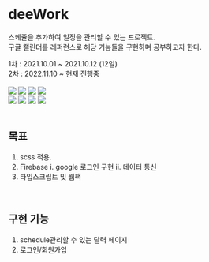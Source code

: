 <br>

<h1>deeWork</h1>

스케쥴을 추가하여 일정을 관리할 수 있는 프로젝트.<br>
구글 캘린더를 레퍼런스로 해당 기능들을 구현하며 공부하고자 한다.
<br>

<div>1차 : 2021.10.01 ~ 2021.10.12 (12일)</div>
<div>2차 : 2022.11.10 ~  현재 진행중</div>

<br>

<div> 
  <img src="https://img.shields.io/badge/scss-CC6699?style=for-the-badge&logo=sass&logoColor=white"> 
  <img src="https://img.shields.io/badge/-React-%2361DAFB"> 
  <img src="https://img.shields.io/badge/-Typescript-%233178C6">
  <img src="https://img.shields.io/badge/Firebase-039BE5?style=for-the-badge&logo=Firebase&logoColor=white">
  <br>
  <img src="https://img.shields.io/badge/github-181717?style=for-the-badge&logo=github&logoColor=white">
  <img src="https://img.shields.io/badge/git-F05032?style=for-the-badge&logo=git&logoColor=white">
  <img src="https://img.shields.io/badge/figma-F24E1E?style=for-the-badge&logo=figma&logoColor=white">
  <img src="https://img.shields.io/badge/notion-eeeeee?style=for-the-badge&logo=notion&logoColor=black">
</div>

<br>

## 목표

1. scss 적용.
2. Firebase
   i. google 로그인 구현
   ii. 데이터 통신
3. 타입스크립트 및 웹팩

<br>

## 구현 기능

1. schedule관리할 수 있는 달력 페이지
2. 로그인/회원가입

